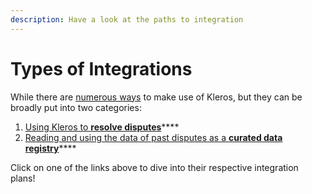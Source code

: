 ```yaml
---
description: Have a look at the paths to integration
---
```


# Types of Integrations

While there are [numerous ways](1.-dispute-resolution-integration-plan/use-cases/) to make use of Kleros, but they can be broadly put into two categories:

1. [Using Kleros to **resolve disputes**](1.-dispute-resolution-integration-plan/)****
2. [Reading and using the data of past disputes as a **curated data registry**](2.-curated-data-integration-plan/)****

Click on one of the links above to dive into their respective integration plans!
